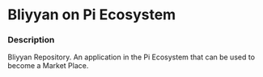 # Bliyyan on Pi Ecosystem

### Description
Bliyyan Repository. An application in the Pi Ecosystem that can be used to become a Market Place.
